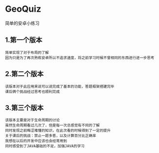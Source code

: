 # GeoQuiz
简单的安卓小练习
## 1.第一个版本
```
简单实现了对于布局的了解
因为只是为了再次熟练安卓所以不追求速度，将之前学习时候不曾相同的东西进行进一步思考
```
## 2.第二个版本
```
该版本对于此应用来说可以说完成了基本的功能，答题框架搭建完毕
课后俩个挑战经过思考也顺利完成
```
## 3.第三个版本
```
该版本主要是对于生命周期的讨论
虽然生命周期看过几次了，但是每一次总感觉有不同的了解
同时发现之前晦涩难懂的知识，在此次看的时候得到了一定的提升
关于课后的挑战：禁止一题多答，以及计算百分比正确率
我想在以后的开发中应该也会经常用到
同时感受到了JAVA基础的不足，加强JAVA的学习
```
